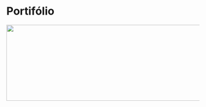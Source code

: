# Portifólio 

<p align="center">
  <img width="600" height="200" src="https://github.com/adrianysouzaa/site_presentation/blob/master/PAGINA%20EM%20DESENVOLVIMENTO.gif">
</p>

